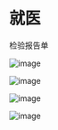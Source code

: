 # 就医

检验报告单

![image](https://github.com/qq283335746/My/raw/master/MyImages/BaoAnQuZhongXinYiYuan/jianyanbaogaodan001.jpg)

![image](https://github.com/qq283335746/My/raw/master/MyImages/BaoAnQuZhongXinYiYuan/jianyanbaogaodan002.jpg)

![image](https://github.com/qq283335746/My/raw/master/MyImages/BaoAnQuZhongXinYiYuan/jianyanbaogaodan003.jpg)

![image](https://github.com/qq283335746/My/raw/master/MyImages/BaoAnQuZhongXinYiYuan/jianyanbaogaodan004.jpg)